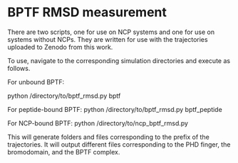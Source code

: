 # BPTF RMSD measurement

There are two scripts, one for use on NCP systems and one for use on systems without NCPs. They are written for use with the trajectories uploaded to Zenodo from this work.

To use, navigate to the corresponding simulation directories and execute as follows.

For unbound BPTF:

python /directory/to/bptf_rmsd.py bptf


For peptide-bound BPTF:
python /directory/to/bptf_rmsd.py bptf_peptide


For NCP-bound BPTF:
python /directory/to/ncp_bptf_rmsd.py

This will generate folders and files corresponding to the prefix of the trajectories. It will output different files corresponding to the PHD finger, the bromodomain, and the BPTF complex.
